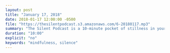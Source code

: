 ```yaml
---
layout: post
title: "January 17, 2018"
date: 2018-01-17 12:00:00 -0500
file: "https://thesilentpodcast.s3.amazonaws.com/6-20180117.mp3"
summary: "The Silent Podcast is a 10-minute pocket of stillness in your day. Listen to it at a set time every day, in the middle of a busy commute, or when you simply need a break from all of the hustle and bustle of distraction around you."
duration: "10:00"
explicit: "no"
keywords: "mindfulness, silence"
---
```


